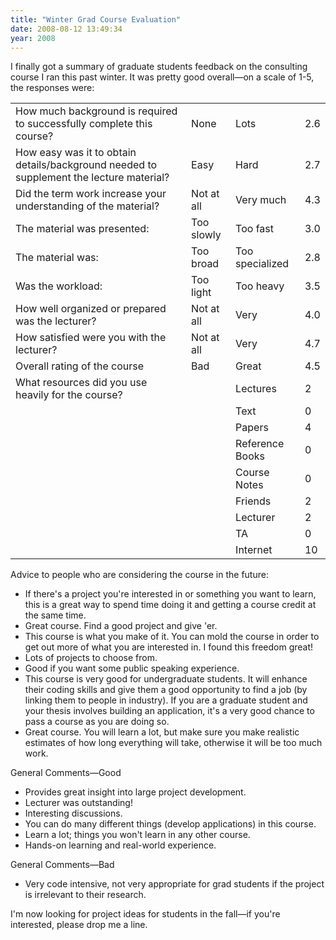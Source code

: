 ```yaml
---
title: "Winter Grad Course Evaluation"
date: 2008-08-12 13:49:34
year: 2008
---
```

I finally got a summary of graduate students feedback on the consulting course I ran this past winter.  It was pretty good overall—on a scale of 1-5, the responses were:
<table>
<tr>
<td>How much background is required to successfully complete this course?</td>
<td>None</td>
<td>Lots</td>
<td>2.6</td>
</tr>
<tr>
<td>How easy was it to obtain details/background needed to supplement the lecture material?</td>
<td>Easy</td>
<td>Hard</td>
<td>2.7</td>
</tr>
<tr>
<td>Did the term work increase your understanding of the material?</td>
<td>Not at all</td>
<td>Very much</td>
<td>4.3</td>
</tr>
<tr>
<td>The material was presented:</td>
<td>Too slowly</td>
<td>Too fast</td>
<td>3.0</td>
</tr>
<tr>
<td>The material was:</td>
<td>Too broad</td>
<td>Too specialized</td>
<td>2.8</td>
</tr>
<tr>
<td>Was the workload:</td>
<td>Too light</td>
<td>Too heavy</td>
<td>3.5</td>
</tr>
<tr>
<td>How well organized or prepared was the lecturer?</td>
<td>Not at all</td>
<td>Very</td>
<td>4.0</td>
</tr>
<tr>
<td>How satisfied were you with the lecturer?</td>
<td>Not at all</td>
<td>Very</td>
<td>4.7</td>
</tr>
<tr>
<td>Overall rating of the course</td>
<td>Bad</td>
<td>Great</td>
<td>4.5</td>
</tr>
<tr>
<td>What resources did you use heavily for the course?</td>
<td></td>
<td>Lectures</td>
<td>2</td>
</tr>
<tr>
<td></td>
<td></td>
<td>Text</td>
<td>0</td>
</tr>
<tr>
<td></td>
<td></td>
<td>Papers</td>
<td>4</td>
</tr>
<tr>
<td></td>
<td></td>
<td>Reference Books</td>
<td>0</td>
</tr>
<tr>
<td></td>
<td></td>
<td>Course Notes</td>
<td>0</td>
</tr>
<tr>
<td></td>
<td></td>
<td>Friends</td>
<td>2</td>
</tr>
<tr>
<td></td>
<td></td>
<td>Lecturer</td>
<td>2</td>
</tr>
<tr>
<td></td>
<td></td>
<td>TA</td>
<td>0</td>
</tr>
<tr>
<td></td>
<td></td>
<td>Internet</td>
<td>10</td>
</tr>
</table>
Advice to people who are considering the course in the future:
<ul>
  <li>If there's a project you're interested in or something you want to learn, this is a great way to spend time doing it and getting a course credit at the same time.</li>
  <li>Great course. Find a good project and give 'er.</li>
  <li>This course is what you make of it. You can mold the course in order to get out more of what you are interested in. I found this freedom great!</li>
  <li>Lots of projects to choose from.</li>
  <li>Good if you want some public speaking experience.</li>
  <li>This course is very good for undergraduate students. It will enhance their coding skills and give them a good opportunity to find a job (by linking them to people in industry). If you are a graduate student and your thesis involves building an application, it's a very good chance to pass a course as you are doing so.</li>
  <li>Great course. You will learn a lot, but make sure you make realistic estimates of how long everything will take, otherwise it will be too much work.</li>
</ul>
General Comments—Good
<ul>
  <li>Provides great insight into large project development.</li>
  <li>Lecturer was outstanding!</li>
  <li>Interesting discussions.</li>
  <li>You can do many different things (develop applications) in this course.</li>
  <li>Learn a lot; things you won't learn in any other course.</li>
  <li>Hands-on learning and real-world experience.</li>
</ul>
General Comments—Bad
<ul>
  <li>Very code intensive, not very appropriate for grad students if the project is irrelevant to their research.</li>
</ul>
I'm now looking for project ideas for students in the fall—if you're interested, please drop me a line.
